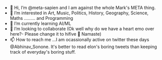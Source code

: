 - 👋 Hi, I’m @meta-sapien and I am against the whole Mark's META thing. 
- 👀 I’m interested in Art, Music, Politics, History, Geography, Science, Maths ......... and Programming 
- 🌱 I’m currently learning AI/ML
- 💞️ I’m looking to collaborate (Ok well why do we have a heart emo over here?- Please change it to hifive 🙏 Namaste)
- 📫 How to reach me ...I am ocassionally active on twitter these days @Abhinav_Sonone. It's better to read elon's boring tweets than keeping track of everyday's boring stuff. 

<!---
meta-sapien/meta-sapien is a ✨ special ✨ repository because its `README.md` (this file) appears on your GitHub profile.
You can click the Preview link to take a look at your changes.
--->

